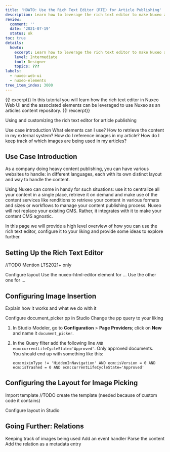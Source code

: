 ```yaml
---
title: 'HOWTO: Use the Rich Text Editor (RTE) for Article Publishing'
description: Learn how to leverage the rich text editor to make Nuxeo an articles content repository.
review:
  comment: ''
  date: '2021-07-19'
  status: ok
toc: true
details:
  howto:
    excerpt: Learn how to leverage the rich text editor to make Nuxeo an articles content repository
    level: Intermediate
    tool: Designer
    topics: ???
labels:
  - nuxeo-web-ui
  - nuxeo-elements
tree_item_index: 3000
---
```


{{! excerpt}}
In this tutorial you will learn how the rich text editor in Nuxeo Web UI and the associated elements can be leveraged to use Nuxeo as an articles content repository.
{{! /excerpt}}


Using and customizing the rich text editor for article publishing

Use case introduction
What elements can I use?
How to retrieve the content in my external system?
How do I reference images in my article?
How do I keep track of which images are being used in my articles?

## Use Case Introduction

As a company doing heavy content publishing, you can have various websites to handle: in different languages, each with its own distinct layout and way to handle the content.

Using Nuxeo can come in handy for such situations: use it to centralize all your content in a single place, retrieve it on demand and make use of the content services like renditions to retrieve your content in various formats and sizes or workflows to manage your content publishing process. Nuxeo will not replace your existing CMS. Rather, it integrates with it to make your content CMS agnostic.

In this page we will provide a high level overview of how you can use the rich text editor, configure it to your liking and provide some ideas to explore further.

## Setting Up the Rich Text Editor

//TODO Mention LTS2021+ only

Configure layout
Use the nuxeo-html-editor element for ...
Use the other one for ...

## Configuring Image Insertion

Explain how it works and what we do with it

Configure document_picker pp in Studio
Change the pp query to your liking

1. In Studio Modeler, go to **Configuration** > **Page Providers**; click on **New** and name it `document_picker`.
1. In the Query filter add the following line `AND ecm:currentLifeCycleState='Approved'`. Only approved documents.</br>
   You should end up with something like this:

   ```
   ecm:mixinType != 'HiddenInNavigation' AND ecm:isVersion = 0 AND ecm:isTrashed = 0 AND ecm:currentLifeCycleState='Approved'
   ```

## Configuring the Layout for Image Picking

Import template //TODO create the template
(needed because of custom code it contains)

Configure layout in Studio

## Going Further: Relations

Keeping track of images being used
Add an event handler
Parse the content
Add the relation as a metadata entry
